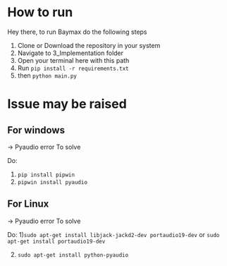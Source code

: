 # How to run

Hey there, to run Baymax do the following steps
1) Clone or Download the repository in your system
2) Navigate to 3_Implementation folder 
3) Open your terminal here with this path
4) Run `pip install -r requirements.txt` 
5) then `python main.py` 


# Issue may be raised

## For windows
-> Pyaudio error
To solve 

Do:
1) `pip install pipwin`
2) `pipwin install pyaudio`

## For Linux
-> Pyaudio error
To solve 

Do:
1)`sudo apt-get install libjack-jackd2-dev portaudio19-dev`
or
`sudo apt-get install portaudio19-dev`

2) `sudo apt-get install python-pyaudio`



